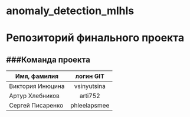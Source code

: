 # anomaly_detection_mlhls
Репозиторий финального проекта 
===============================

###Команда проекта
------------------

|Имя, фамилия         | логин   GIT        |
| -------------       |:------------------:| 
| Виктория Инюцина    | vsinyutsina        | 
| Артур Хлебников     | arti752            |  
| Сергей Писаренко    | phleelapsmee       | 
